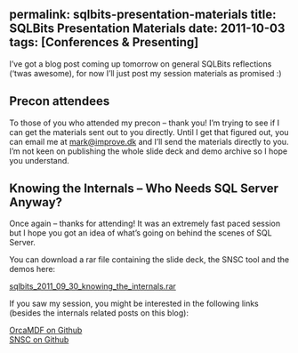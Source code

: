 permalink: sqlbits-presentation-materials
title: SQLBits Presentation Materials
date: 2011-10-03
tags: [Conferences & Presenting]
---
I’ve got a blog post coming up tomorrow on general SQLBits reflections (‘twas awesome), for now I’ll just post my session materials as promised :)

<!-- more -->

## Precon attendees

To those of you who attended my precon – thank you! I’m trying to see if I can get the materials sent out to you directly. Until I get that figured out, you can email me at [mark@improve.dk](mailto:mark@improve.dk) and I’ll send the materials directly to you. I’m not keen on publishing the whole slide deck and demo archive so I hope you understand.

## Knowing the Internals – Who Needs SQL Server Anyway?

Once again – thanks for attending! It was an extremely fast paced session but I hope you got an idea of what’s going on behind the scenes of SQL Server.

You can download a rar file containing the slide deck, the SNSC tool and the demos here:

[sqlbits_2011_09_30_knowing_the_internals.rar](sqlbits_2011_09_30_knowing_the_internals.rar)

If you saw my session, you might be interested in the following links (besides the internals related posts on this blog):

[OrcaMDF on Github](https://github.com/improvedk/OrcaMDF)  
[SNSC on Github](https://github.com/improvedk/SNSC)
